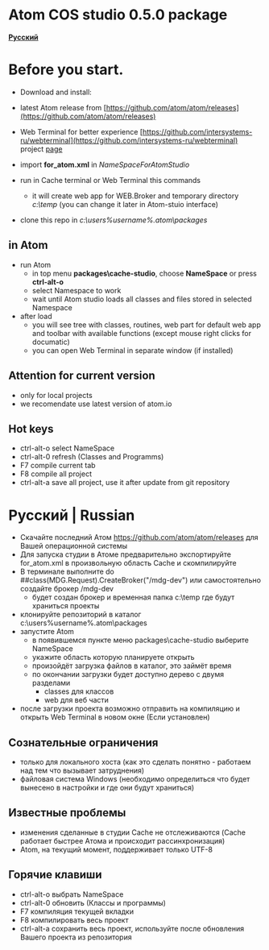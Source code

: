 Atom COS studio 0.5.0  package
==============
**[Русский](#rulink)**

# Before you start.
* Download and install:
* latest Atom release from [https://github.com/atom/atom/releases](https://github.com/atom/atom/releases)
* Web Terminal for better experience [https://github.com/intersystems-ru/webterminal](https://github.com/intersystems-ru/webterminal) project [page](http://intersystems-ru.github.io/webterminal)
* import **for_atom.xml** in *NameSpaceForAtomStudio*
* run in Cache terminal or Web Terminal this commands

  * it will create web app for WEB.Broker and temporary directory *c:\temp* (you can change it later in Atom-stuio interface)
* clone this repo in *c:\users\%username%\.atom\packages*
## in Atom
* run Atom
  * in top menu **packages\cache-studio**, choose **NameSpace** or press **ctrl-alt-o**
  * select Namespace to work
  * wait until Atom studio loads all classes and files stored in selected Namespace
* after load
  * you will see tree with classes, routines, web part for default web app and toolbar with available functions (except mouse right clicks for documatic)
  * you can open Web Terminal in separate window (if installed)

##  Attention for current version
* only for local projects
* we recomendate use latest version of atom.io

## Hot keys
* ctrl-alt-o select NameSpace
* ctrl-alt-0 refresh (Classes and Programms)
* F7 compile current tab
* F8 compile all project
* ctrl-alt-a save all project, use it after update from git repository


# <a name="rulink"></a>Русский | Russian
* Скачайте последний Атом https://github.com/atom/atom/releases для Вашей операционной системы
* Для запуска студии в Атоме предварительно экспортируйте for_atom.xml в произвольную область Cache и скомпилируйте
* В терминале выполните do ##class(MDG.Request).CreateBroker("/mdg-dev") или самостоятельно создайте брокер /mdg-dev
  * будет создан брокер и временная папка c:\temp где будут храниться проекты
* клонируйте репозиторий в каталог c:\users\%username%\.atom\packages
* запустите Atom
  * в появившемся пункте меню packages\cache-studio выберите NameSpace
  * укажите область которую планируете открыть
  * произойдёт загрузка файлов в каталог, это займёт время
  * по окончании загрузки будет доступно дерево с двумя разделами
    * classes для классов
    * web для веб части
* после загрузки проекта возможно отправить на компиляцию и открыть Web Terminal в новом окне (Если установлен)

## Сознательные ограничения
* только для локального хоста (как это сделать понятно - работаем над тем что вызывает затруднения)
* файловая система Windows (необходимо определиться что будет вынесено в настройки и где они будут храниться)

## Известные проблемы
* изменения сделанные в студии Cache не отслеживаются (Cache работает быстрее Атома и происходит рассинхронизация)
* Atom, на текущий момент, поддерживает только UTF-8

## Горячие клавиши
* ctrl-alt-o выбрать NameSpace
* ctrl-alt-0 обновить (Классы и программы)
* F7 компиляция текущей вкладки
* F8 компилировать весь проект
* ctrl-alt-a сохранить весь проект, используйте после обновления Вашего проекта из репозитория
